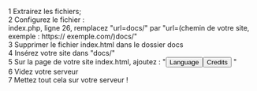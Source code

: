 1 Extrairez les fichiers;<br>
2 Configurez le fichier :<br>
  index.php, ligne 26, remplacez "url=docs/" par "url=(chemin de votre site, exemple : https:// exemple.com/)docs/"<br>
3 Supprimer le fichier index.html dans le dossier docs<br>
4 Insérez votre site dans "docs/"<br>
5 Sur la page de votre site index.html, ajoutez : "<button onclick="location.href='/../index.php?lang=n&url=-'">Language</button><button onclick="location.href='/../Credits.html'">Credits</button> "<br>
6 Videz votre serveur<br>
7 Mettez tout cela sur votre serveur !<br>
